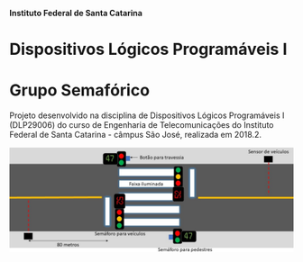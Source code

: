 
**Instituto Federal de Santa Catarina**

# Dispositivos Lógicos Programáveis I 

# Grupo Semafórico

Projeto desenvolvido na disciplina de Dispositivos Lógicos Programáveis I (DLP29006) do curso de Engenharia de Telecomunicações do Instituto Federal de Santa Catarina - câmpus São José, realizada em 2018.2.


![grupoSemaforico](grupoSemaforico.jpg)
